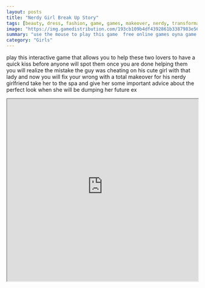 ```yaml
---
layout: posts
title: "Nerdy Girl Break Up Story"
tags: [beauty, dress, fashion, game, games, makeover, nerdy, transformation, breakup, free, online, games, oyna, game, free, games, play, play, games]
image: "https://img.gamedistribution.com/193cb109b4df4392861b3387983e5670.jpg"
summary: "use the mouse to play this game  free online games oyna game free games play play games"
category: "Girls"
---
```


play this interactive game that allows you to help these two lovers to have a quick kiss before anyone will spot them once you are done helping them you will realize the mistake the guy was cheating on his cute girl with that lady and now you will fix your wrong with a total makeover for his nerdy girlfriend take her to the spa and give her some important advice about the perfect look when she will be dumping her future ex

<iframe width="100%" height="480px;" src="https://flash.gamedistribution.com?game=193cb109b4df4392861b3387983e5670"></iframe>
